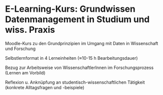 # E-Learning-Kurs: Grundwissen Datenmanagement in Studium und wiss. Praxis

Moodle-Kurs zu den Grundprinzipien im Umgang mit Daten in Wissenschaft und Forschung

Selbstlernformat in 4 Lerneinheiten (≈10-15 h Bearbeitungsdauer)

Bezug zur Arbeitsweise von WissenschaftlerInnen im Forschungsprozess (Lernen am Vorbild)

Reflexion u. Anknüpfung an studentisch-wissenschaftlichen Tätigkeit (konkrete Alltagsfragen und -beispiele)